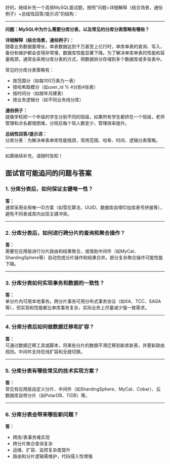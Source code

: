 好的，继续补充一个高频MySQL面试题，按照“问题+详细解释（结合场景，通俗例子）+总结性回答/提示词”的结构：

---

**问题：MySQL中为什么需要分库分表，以及常见的分库分表策略有哪些？**

**详细解释（结合场景，通俗例子）：**  
随着业务数据量增长，单表数据达到千万甚至上亿行时，单库单表的查询、写入、备份和维护都会变得非常慢，数据库性能显著下降。为了解决单库单表的性能和容量瓶颈，通常会采用分库分表的方式，把数据拆分存储到多个数据库或多张表中。

常见的分库分表策略有：
- 按范围分（如每100万条为一表）
- 按哈希取模分（如user_id % 4分到4张表）
- 按时间分（如按年月建表）
- 按业务逻辑分（如不同业务线分库）

**通俗例子：**  
就像学校把一个年级的学生分到不同的班级，如果所有学生都挤在一个班级，老师管理和点名都很困难，分班后每个班人数变少，管理效率提升。

**总结性回答/提示词：**  
分库分表：为解决单表单库性能瓶颈，常用范围、哈希、时间、逻辑分表策略。

---

如需继续补充，请随时告知！

## 面试官可能追问的问题与答案

### 1. 分库分表后，如何保证主键唯一性？

**答：**  
通常采用全局唯一ID方案（如雪花算法、UUID、数据库自增ID加库表号拼接等），避免不同表或库内出现主键冲突。

---

### 2. 分库分表后，如何进行跨分片的查询和聚合操作？

**答：**  
需要在应用层进行分片路由和结果聚合，或借助中间件（如MyCat、ShardingSphere等）自动完成分片操作和结果合并。部分复杂聚合操作可能性能下降。

---

### 3. 分库分表如何实现事务和数据的一致性？

**答：**  
单分片内可用本地事务。跨分片事务可用分布式事务协议（如XA、TCC、SAGA等），但实现和性能都比单库事务复杂，实际业务上尽量减少强一致需求。

---

### 4. 分库分表后如何做数据迁移和扩容？

**答：**  
可通过数据迁移工具或脚本，将某些分片的数据平滑迁移到新库新表，并更新路由规则。中间件支持在线扩容和无缝切换。

---

### 5. 分库分表有哪些常见的技术实现方案？

**答：**  
常见有应用层自定义分片、中间件（如ShardingSphere、MyCat、Cobar）、云数据库自带分片（如PolarDB、TiDB）等。

---

### 6. 分库分表会带来哪些新问题？

**答：**  
- 跨库/表事务难实现  
- 跨分片聚合查询复杂  
- 运维、扩容、监控复杂度提升  
- 路由和分片逻辑需维护，代码侵入性增强
